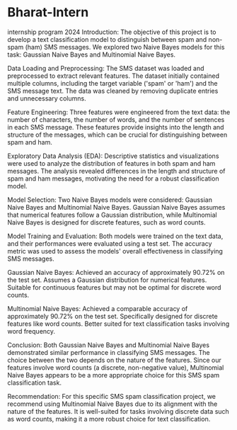 # Bharat-Intern
internship program 2024
Introduction:
The objective of this project is to develop a text classification model to distinguish between spam and non-spam (ham) SMS messages. We explored two Naive Bayes models for this task: Gaussian Naive Bayes and Multinomial Naive Bayes.

Data Loading and Preprocessing:
The SMS dataset was loaded and preprocessed to extract relevant features. The dataset initially contained multiple columns, including the target variable ('spam' or 'ham') and the SMS message text. The data was cleaned by removing duplicate entries and unnecessary columns.

Feature Engineering:
Three features were engineered from the text data: the number of characters, the number of words, and the number of sentences in each SMS message. These features provide insights into the length and structure of the messages, which can be crucial for distinguishing between spam and ham.

Exploratory Data Analysis (EDA):
Descriptive statistics and visualizations were used to analyze the distribution of features in both spam and ham messages. The analysis revealed differences in the length and structure of spam and ham messages, motivating the need for a robust classification model.

Model Selection:
Two Naive Bayes models were considered: Gaussian Naive Bayes and Multinomial Naive Bayes. Gaussian Naive Bayes assumes that numerical features follow a Gaussian distribution, while Multinomial Naive Bayes is designed for discrete features, such as word counts.

Model Training and Evaluation:
Both models were trained on the text data, and their performances were evaluated using a test set. The accuracy metric was used to assess the models' overall effectiveness in classifying SMS messages.

Gaussian Naive Bayes:
Achieved an accuracy of approximately 90.72% on the test set.
Assumes a Gaussian distribution for numerical features.
Suitable for continuous features but may not be optimal for discrete word counts.

Multinomial Naive Bayes:
Achieved a comparable accuracy of approximately 90.72% on the test set.
Specifically designed for discrete features like word counts.
Better suited for text classification tasks involving word frequency.

Conclusion:
Both Gaussian Naive Bayes and Multinomial Naive Bayes demonstrated similar performance in classifying SMS messages. The choice between the two depends on the nature of the features. Since our features involve word counts (a discrete, non-negative value), Multinomial Naive Bayes appears to be a more appropriate choice for this SMS spam classification task.

Recommendation:
For this specific SMS spam classification project, we recommend using Multinomial Naive Bayes due to its alignment with the nature of the features. It is well-suited for tasks involving discrete data such as word counts, making it a more robust choice for text classification.


